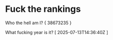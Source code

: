 # Fuck the rankings

Who the hell am I?
{ 38673235 }

What fucking year is it?
[ 2025-07-13T14:36:40Z ]
